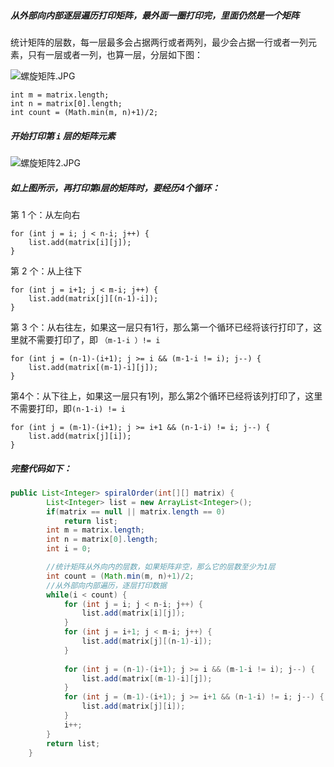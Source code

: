 ##### 从外部向内部逐层遍历打印矩阵，最外面一圈打印完，里面仍然是一个矩阵

统计矩阵的层数，每一层最多会占据两行或者两列，最少会占据一行或者一列元素，只有一层或者一列，也算一层，分层如下图：

![螺旋矩阵.JPG](https://pic.leetcode-cn.com/6936cb00971072cf40e96462e782aa47563fa4b24831d72749699c8fd9af7255-%E8%9E%BA%E6%97%8B%E7%9F%A9%E9%98%B5.JPG)

```
int m = matrix.length;
int n = matrix[0].length;
int count = (Math.min(m, n)+1)/2;
```

##### 开始打印第 `i` 层的矩阵元素

![螺旋矩阵2.JPG](https://pic.leetcode-cn.com/a2e0022203893856ec9baa3fa3db6b0b1e6e49b4f3955e086f437852ec88a31d-%E8%9E%BA%E6%97%8B%E7%9F%A9%E9%98%B52.JPG)


##### 如上图所示，再打印第i层的矩阵时，要经历4个循环：

第 1 个：从左向右
``` 
for (int j = i; j < n-i; j++) {
    list.add(matrix[i][j]);
} 
```
第 2 个：从上往下
```
for (int j = i+1; j < m-i; j++) {
    list.add(matrix[j][(n-1)-i]);
}
```
第 3 个：从右往左，如果这一层只有1行，那么第一个循环已经将该行打印了，这里就不需要打印了，即 `（m-1-i ）!= i`

```
for (int j = (n-1)-(i+1); j >= i && (m-1-i != i); j--) {
    list.add(matrix[(m-1)-i][j]);
}
```
第4个：从下往上，如果这一层只有1列，那么第2个循环已经将该列打印了，这里不需要打印，即`(n-1-i) != i`
```                        
for (int j = (m-1)-(i+1); j >= i+1 && (n-1-i) != i; j--) {
    list.add(matrix[j][i]);
}
```

#####  完整代码如下：
```Java []
public List<Integer> spiralOrder(int[][] matrix) {
        List<Integer> list = new ArrayList<Integer>();
        if(matrix == null || matrix.length == 0)
    		return list;
        int m = matrix.length;
        int n = matrix[0].length;
        int i = 0; 

        //统计矩阵从外向内的层数，如果矩阵非空，那么它的层数至少为1层
        int count = (Math.min(m, n)+1)/2;
        //从外部向内部遍历，逐层打印数据
        while(i < count) {
        	for (int j = i; j < n-i; j++) {
				list.add(matrix[i][j]);
			}
        	for (int j = i+1; j < m-i; j++) {
				list.add(matrix[j][(n-1)-i]);
			}
        	
        	for (int j = (n-1)-(i+1); j >= i && (m-1-i != i); j--) {
				list.add(matrix[(m-1)-i][j]);
			}
        	for (int j = (m-1)-(i+1); j >= i+1 && (n-1-i) != i; j--) {
				list.add(matrix[j][i]);
			}
        	i++;
        }    
        return list;
    }
```